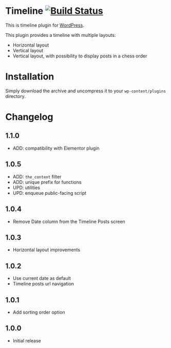# Timeline [![Build Status](https://api.travis-ci.org/CherryFramework/tm-timeline.svg?branch=master)](https://travis-ci.org/CherryFramework/tm-timeline)

This is timeline plugin for [WordPress](https://wordpress.org/).

This plugin provides a timeline with multiple layouts:

 - Horizontal layout
 - Vertical layout
 - Vertical layout, with possibility to display posts in a chess order

# Installation

Simply download the archive and uncompress it to your `wp-content/plugins` directory.

# Changelog

## 1.1.0

* ADD: compatibility with Elementor plugin

## 1.0.5

* ADD: `the_content` filter
* ADD: unique prefix for functions
* UPD: utilities
* UPD: enqueue public-facing script

## 1.0.4

* Remove Date column from the Timeline Posts screen

## 1.0.3

* Horizontal layout improvements

## 1.0.2

* Use current date as default
* Timeline posts url navigation

## 1.0.1

* Add sorting order option

## 1.0.0

* Initial release
